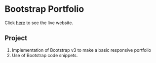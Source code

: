 <h1>Bootstrap Portfolio</h1>

Click [here]( https://jasonaron.github.io/Bootstrap-Portfolio/.) to see the live website.

<h2>Project</h2>

1. Implementation of Bootstrap v3 to make a basic responsive portfolio
1. Use of Bootstrap code snippets.